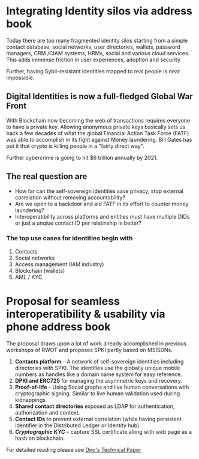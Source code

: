 # Integrating Identity silos via address book

Today there are too many fragmented identity silos starting from a simple contact database, social networks, user directories, wallets, password managers, CRM /CIAM systems, HRMs, social and various cloud services. This adds immense friction in user experiences, adoption and security.

Further, having Sybil-resistant Identities mapped to real people is near impossible.

## Digital Identities is now a full-fledged Global War Front
With Blockchain now becoming the web of transactions requires everyone to have a private key. Allowing anonymous private keys basically sets us back a few decades of what the global Financial Action Task Force (FATF) was able to accomplish in its fight against Money laundering. Bill Gates has put it that crypto is killing people in a "fairly direct way". 

Further cybercrime is going to hit $6 trillion annually by 2021. 

## The real question are
* How far can the self-sovereign identities save privacy, stop external correlation without removing accountability?
* Are we open to a backdoor and aid FATF in its effort to counter money laundering? 
* Interoperatibility across platforms and entities must have multiple DIDs or just a unqiue contact ID per relatinship is better?

### The top use cases for identities begin with
1.	Contacts
2.	Social networks
3.	Access management (IAM industry)
4.	Blockchain (wallets)
5.	AML / KYC


# Proposal for seamless interoperatibility & usability via phone address book
The proposal draws upon a lot of work already accomplished in previous workshops of RWOT and proposes SPKI partly based on MSISDNs.

1.	**Contacts platform** - A network of self-sovereign identities including directories with SPKI. The identities use the globally unique mobile numbers as handles like a domain name system for easy reference.
2.	**DPKI and ERC725** for managing the asymmetric keys and recovery.
3.	**Proof-of-life** - Using Social graphs and live human conversations with cryptographic signing. Similar to live human validation used during kidnappings.
4.	**Shared contact directories** exposed as LDAP for authentication, authorization and context.
5.	**Contact IDs** to prevent external correlation (while having persistent identifier in the Distributed Ledger or Identity hub).
6.	_**Cryptographic KYC**_ – capture SSL certificate along with web page as a hash on blockchain.

For detailed reading please see [Diro's Technical Paper](https://github.com/dirofoundation/whitepaper/blob/master/02%20DIAM%20Whitepaper_v7.pdf)
